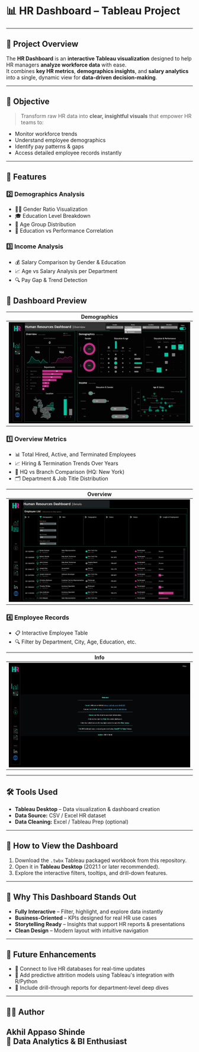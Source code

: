 # 📊 HR Dashboard – Tableau Project

---

## 📝 Project Overview
The **HR Dashboard** is an **interactive Tableau visualization** designed to help HR managers **analyze workforce data** with ease.  
It combines **key HR metrics**, **demographics insights**, and **salary analytics** into a single, dynamic view for **data-driven decision-making**.

---

## 🎯 Objective
> Transform raw HR data into **clear, insightful visuals** that empower HR teams to:
- Monitor workforce trends
- Understand employee demographics
- Identify pay patterns & gaps
- Access detailed employee records instantly

---

## 🌟 Features



### **2️⃣ Demographics Analysis**
- 👩‍💼 Gender Ratio Visualization
- 🎓 Education Level Breakdown
- 🎂 Age Group Distribution
- 📌 Education vs Performance Correlation
### **3️⃣ Income Analysis**
- 💰 Salary Comparison by Gender & Education
- 📈 Age vs Salary Analysis per Department
- 🔍 Pay Gap & Trend Detection
  

## 📸 Dashboard Preview

| **Demographics** |
|--------------|
| <img src="summary.jpeg" width="100%"> |


  
### **1️⃣ Overview Metrics**
- 📊 Total Hired, Active, and Terminated Employees
- 📈 Hiring & Termination Trends Over Years
- 🏢 HQ vs Branch Comparison (HQ: New York)
- 🗂 Department & Job Title Distribution

|  **Overview** | 
|---------------------|
| <img src="Details.jpeg" width="100%"> |

### **4️⃣ Employee Records**
- 📋 Interactive Employee Table
- 🔍 Filter by Department, City, Age, Education, etc.

| **Info** | 
|---------------------|
| <img src="info.jpeg" width="100%"> |

---

## 🛠 Tools Used
- **Tableau Desktop** – Data visualization & dashboard creation  
- **Data Source:** CSV / Excel HR dataset  
- **Data Cleaning:** Excel / Tableau Prep (optional)  

---

## 🚀 How to View the Dashboard
1. Download the `.twbx` Tableau packaged workbook from this repository.
2. Open it in **Tableau Desktop** (2021.1 or later recommended).
3. Explore the interactive filters, tooltips, and drill-down features.

---

## 📌 Why This Dashboard Stands Out
- **Fully Interactive** – Filter, highlight, and explore data instantly
- **Business-Oriented** – KPIs designed for real HR use cases
- **Storytelling Ready** – Insights that support HR reports & presentations
- **Clean Design** – Modern layout with intuitive navigation

---

## 📍 Future Enhancements
- 🔄 Connect to live HR databases for real-time updates
- 📍 Add predictive attrition models using Tableau's integration with R/Python
- 📍 Include drill-through reports for department-level deep dives

---

## 👨‍💻 Author
**Akhil Appaso Shinde**  
📍 Data Analytics & BI Enthusiast  
---
